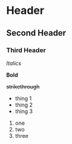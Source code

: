 # Header
## Second Header
### Third Header
_Italics_

**Bold**

~~strikethrough~~
- thing 1
- thing 2
- thing 3

1. one
1. two
1. three


